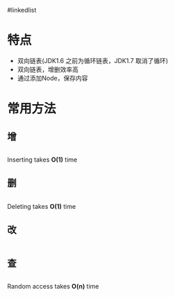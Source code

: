 #linkedlist 

# 特点

- 双向链表(JDK1.6 之前为循环链表，JDK1.7 取消了循环)
- 双向链表，增删效率高
- 通过添加Node，保存内容

# 常用方法

## 增

```Java

```

Inserting takes **O(1)** time

## 删

```Java

```

Deleting takes **O(1)** time

## 改

```Java

```

## 查

```Java

```

Random access takes **O(n)** time